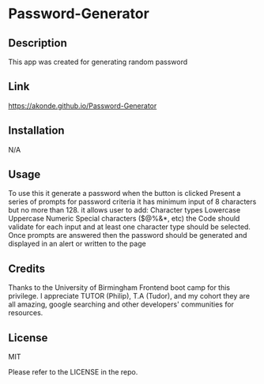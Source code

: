 # Password-Generator

## Description
This app was created for generating random password

## Link

https://akonde.github.io/Password-Generator
## Installation

N/A

## Usage
To use this it generate a password when the button is clicked
Present a series of prompts for password criteria
it has minimum input of 8 characters but no more than 128.
it allows user to add: 
      Character types
      Lowercase
      Uppercase
      Numeric
      Special characters ($@%&*, etc)
the Code should validate for each input and at least one character type should be selected.
Once prompts are answered then the password should be generated and displayed in an alert or written to the page


## Credits
Thanks to the University of Birmingham Frontend boot camp for this privilege. I appreciate TUTOR (Philip), T.A (Tudor), and my cohort they are all amazing, google searching and other developers' communities for resources. 

## License
MIT

Please refer to the LICENSE in the repo.
